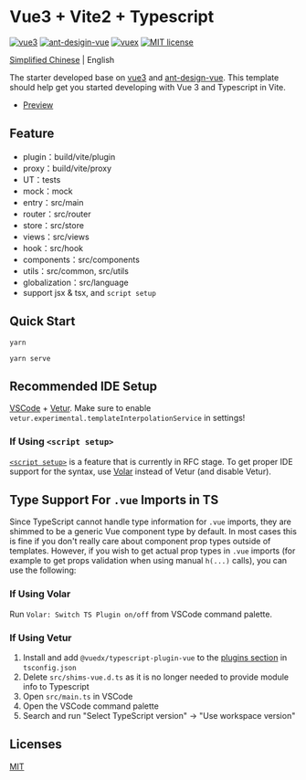 # Vue3 + Vite2 + Typescript

<p>
  <a href="https://github.com/vuejs/vue-next">
    <img src="https://img.shields.io/badge/vue-3.0.11-brightgreen.svg" alt="vue3"></a>
  <a href="https://github.com/vueComponent/ant-design-vue">
    <img src="https://img.shields.io/badge/antdv--ui-2.1.6-brightgreen.svg" alt="ant-desigin-vue"></a>
  <a href="https://github.com/vuejs/vuex.git">
    <img src="https://img.shields.io/badge/vuex-4.0.0-brightgreen.svg" alt="vuex"></a> 
  <a href="https://github.com/GavinHome/vue3-vite-template/blob/dev/LICENSE">
    <img src="https://img.shields.io/github/license/gavinhome/vue3-vite-template" alt="MIT license"></a>
</p>


[Simplified Chinese](./README.zh.md) | English

The starter developed base on [vue3](https://github.com/vuejs/vue-next) and [ant-design-vue](https://github.com/vueComponent/ant-design-vue). This template should help get you started developing with Vue 3 and Typescript in Vite.

* [Preview](https://gavinhome.github.io/vue3-vite-template)

## Feature

* plugin：build/vite/plugin
* proxy：build/vite/proxy
* UT：tests
* mock：mock
* entry：src/main
* router：src/router
* store：src/store
* views：src/views
* hook：src/hook
* components：src/components
* utils：src/common, src/utils
* globalization：src/language
* support jsx & tsx, and `script setup`

## Quick Start
```shell
yarn
```
```shell
yarn serve
```

## Recommended IDE Setup

[VSCode](https://code.visualstudio.com/) + [Vetur](https://marketplace.visualstudio.com/items?itemName=octref.vetur). Make sure to enable `vetur.experimental.templateInterpolationService` in settings!

### If Using `<script setup>`

[`<script setup>`](https://github.com/vuejs/rfcs/pull/227) is a feature that is currently in RFC stage. To get proper IDE support for the syntax, use [Volar](https://marketplace.visualstudio.com/items?itemName=johnsoncodehk.volar) instead of Vetur (and disable Vetur).

## Type Support For `.vue` Imports in TS

Since TypeScript cannot handle type information for `.vue` imports, they are shimmed to be a generic Vue component type by default. In most cases this is fine if you don't really care about component prop types outside of templates. However, if you wish to get actual prop types in `.vue` imports (for example to get props validation when using manual `h(...)` calls), you can use the following:

### If Using Volar

Run `Volar: Switch TS Plugin on/off` from VSCode command palette.

### If Using Vetur

1. Install and add `@vuedx/typescript-plugin-vue` to the [plugins section](https://www.typescriptlang.org/tsconfig#plugins) in `tsconfig.json`
2. Delete `src/shims-vue.d.ts` as it is no longer needed to provide module info to Typescript
3. Open `src/main.ts` in VSCode
4. Open the VSCode command palette
5. Search and run "Select TypeScript version" -> "Use workspace version"

## Licenses

[MIT](https://opensource.org/licenses/MIT)

